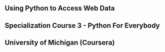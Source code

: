 ## Using Python to Access Web Data
## Specialization Course 3 - Python For Everybody
## University of Michigan (Coursera)
